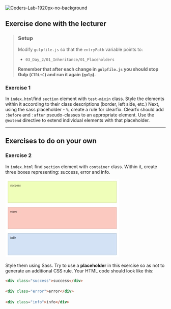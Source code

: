 ![Coders-Lab-1920px-no-background](https://user-images.githubusercontent.com/30623667/104709394-2cabee80-571f-11eb-9518-ea6a794e558e.png)


## Exercise done with the lecturer

> ### Setup
> Modify `gulpfile.js` so that the `entryPath` variable points to:
> -  `03_Day_2/01_Inheritance/01_Placeholders`
>
> **Remember that after each change in `gulpfile.js` you should stop Gulp (`CTRL+C`) and run it again (`gulp`).**

### Exercise 1

In `index.html`find `section` element with `test-mixin` class. Style the elements within it according to their class descriptions (border, left side, etc.)
Next, using the sass placeholder - `%`, create a rule for clearfix. Clearfx should add `:before` and `:after` pseudo-classes to an appropriate element.
Use the `@extend` directive to extend individual elements with that placeholder.

---

## Exercises to do on your own

### Exercise 2

In `index.html` find `section` element with `container` class.
Within it, create three boxes representing: success, error and info.

![Placeholder](images/placeholder.jpg)

Style them using Sass. Try to use a **placeholder** in this exercise so as not to generate an additional CSS rule. Your HTML code should look like this:

```html
<div class="success">success</div>

<div class="error">error</div>

<div class="info">info</div>
```
